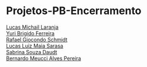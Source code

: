 # Projetos-PB-Encerramento
[Lucas Michail Laranja](https://github.com/LucasLaranja)<br>
[Yuri Brigido Ferreira](https://github.com/yuri-ferreira)<br>
[Rafael Giocondo Schmidt](https://github.com/Rafajos-ll)<br>
[Lucas Luiz Maia Sarasa](https://github.com/lucasarasa)<br>
[Sabrina Souza Daudt](https://github.com/Sabrina-sz)<br>
[Bernardo Meucci Alves Pereira](https://github.com/BernardoMeucci)<br>
